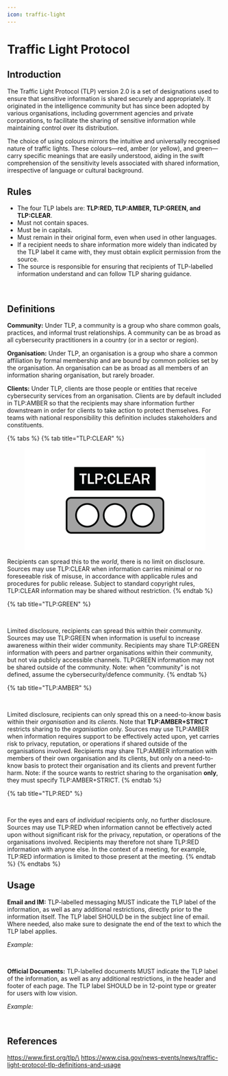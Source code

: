 ```yaml
---
icon: traffic-light
---
```


# Traffic Light Protocol

## Introduction <a href="#introduction" id="introduction"></a>

The Traffic Light Protocol (TLP) version 2.0 is a set of designations used to ensure that sensitive information is shared securely and appropriately. It originated in the intelligence community but has since been adopted by various organisations, including government agencies and private corporations, to facilitate the sharing of sensitive information while maintaining control over its distribution.

The choice of using colours mirrors the intuitive and universally recognised nature of traffic lights. These colours—red, amber (or yellow), and green—carry specific meanings that are easily understood, aiding in the swift comprehension of the sensitivity levels associated with shared information, irrespective of language or cultural background.

## Rules <a href="#rules" id="rules"></a>

* The four TLP labels are: **TLP:RED, TLP:AMBER, TLP:GREEN, and TLP:CLEAR**.
* Must not contain spaces.
* Must be in capitals.
* Must remain in their original form, even when used in other languages.
* If a recipient needs to share information more widely than indicated by the TLP label it came with, they must obtain explicit permission from the source.
* The source is responsible for ensuring that recipients of TLP-labelled information understand and can follow TLP sharing guidance.

<figure><img src="../.gitbook/assets/image (8) (1).png" alt=""><figcaption></figcaption></figure>

## Definitions <a href="#definitions" id="definitions"></a>

**Community:** Under TLP, a community is a group who share common goals, practices, and informal trust relationships. A community can be as broad as all cybersecurity practitioners in a country (or in a sector or region).

**Organisation:** Under TLP, an organisation is a group who share a common affiliation by formal membership and are bound by common policies set by the organisation. An organisation can be as broad as all members of an information sharing organisation, but rarely broader.

**Clients:** Under TLP, clients are those people or entities that receive cybersecurity services from an organisation. Clients are by default included in TLP:AMBER so that the recipients may share information further downstream in order for clients to take action to protect themselves. For teams with national responsibility this definition includes stakeholders and constituents.

{% tabs %}
{% tab title="TLP:CLEAR" %}
<div align="left"><figure><img src="../.gitbook/assets/image (2) (1) (1).png" alt=""><figcaption></figcaption></figure></div>

Recipients can spread this to the _world_, there is no limit on disclosure. Sources may use TLP:CLEAR when information carries minimal or no foreseeable risk of misuse, in accordance with applicable rules and procedures for public release. Subject to standard copyright rules, TLP:CLEAR information may be shared without restriction.&#x20;
{% endtab %}

{% tab title="TLP:GREEN" %}
<figure><img src="../.gitbook/assets/image (3) (1).png" alt=""><figcaption></figcaption></figure>

Limited disclosure, recipients can spread this within their community. Sources may use TLP:GREEN when information is useful to increase awareness within their wider community. Recipients may share TLP:GREEN information with peers and partner organisations within their community, but not via publicly accessible channels. TLP:GREEN information may not be shared outside of the community. Note: when “community” is not defined, assume the cybersecurity/defence community.
{% endtab %}

{% tab title="TLP:AMBER" %}
<figure><img src="../.gitbook/assets/image (4) (1).png" alt=""><figcaption></figcaption></figure>

Limited disclosure, recipients can only spread this on a need-to-know basis within their _organisation_ and its _clients_. Note that **TLP:AMBER+STRICT** restricts sharing to the _organisation_ only. Sources may use TLP:AMBER when information requires support to be effectively acted upon, yet carries risk to privacy, reputation, or operations if shared outside of the organisations involved. Recipients may share TLP:AMBER information with members of their own organisation and its clients, but only on a need-to-know basis to protect their organisation and its clients and prevent further harm. Note: if the source wants to restrict sharing to the organisation **only**, they must specify TLP:AMBER+STRICT.
{% endtab %}

{% tab title="TLP:RED" %}
<figure><img src="../.gitbook/assets/image (5) (1).png" alt=""><figcaption></figcaption></figure>

For the eyes and ears of _individual_ recipients only, no further disclosure. Sources may use TLP:RED when information cannot be effectively acted upon without significant risk for the privacy, reputation, or operations of the organisations involved. Recipients may therefore not share TLP:RED information with anyone else. In the context of a meeting, for example, TLP:RED information is limited to those present at the meeting.
{% endtab %}
{% endtabs %}

## Usage <a href="#usage" id="usage"></a>

**Email and IM:** TLP-labelled messaging MUST indicate the TLP label of the information, as well as any additional restrictions, directly prior to the information itself. The TLP label SHOULD be in the subject line of email. Where needed, also make sure to designate the end of the text to which the TLP label applies.

_Example:_

<figure><img src="../.gitbook/assets/image (6) (1).png" alt=""><figcaption></figcaption></figure>

**Official Documents:** TLP-labelled documents MUST indicate the TLP label of the information, as well as any additional restrictions, in the header and footer of each page. The TLP label SHOULD be in 12-point type or greater for users with low vision.

_Example:_

<figure><img src="../.gitbook/assets/image (7) (1).png" alt=""><figcaption></figcaption></figure>

## References <a href="#references" id="references"></a>

https://www.first.org/tlp/\
https://www.cisa.gov/news-events/news/traffic-light-protocol-tlp-definitions-and-usage
